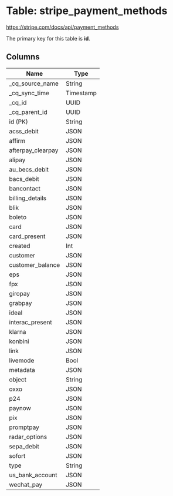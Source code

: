 # Table: stripe_payment_methods

https://stripe.com/docs/api/payment_methods

The primary key for this table is **id**.

## Columns

| Name          | Type          |
| ------------- | ------------- |
|_cq_source_name|String|
|_cq_sync_time|Timestamp|
|_cq_id|UUID|
|_cq_parent_id|UUID|
|id (PK)|String|
|acss_debit|JSON|
|affirm|JSON|
|afterpay_clearpay|JSON|
|alipay|JSON|
|au_becs_debit|JSON|
|bacs_debit|JSON|
|bancontact|JSON|
|billing_details|JSON|
|blik|JSON|
|boleto|JSON|
|card|JSON|
|card_present|JSON|
|created|Int|
|customer|JSON|
|customer_balance|JSON|
|eps|JSON|
|fpx|JSON|
|giropay|JSON|
|grabpay|JSON|
|ideal|JSON|
|interac_present|JSON|
|klarna|JSON|
|konbini|JSON|
|link|JSON|
|livemode|Bool|
|metadata|JSON|
|object|String|
|oxxo|JSON|
|p24|JSON|
|paynow|JSON|
|pix|JSON|
|promptpay|JSON|
|radar_options|JSON|
|sepa_debit|JSON|
|sofort|JSON|
|type|String|
|us_bank_account|JSON|
|wechat_pay|JSON|